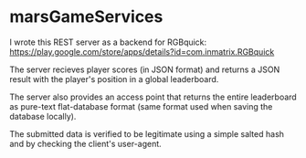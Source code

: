 # marsGameServices

I wrote this REST server as a backend for RGBquick:
https://play.google.com/store/apps/details?id=com.inmatrix.RGBquick

The server recieves player scores (in JSON format) and returns a JSON result with the player's position in a global leaderboard.

The server also provides an access point that returns the entire leaderboard as pure-text flat-database format (same format used when saving the database locally).

The submitted data is verified to be legitimate using a simple salted hash and by checking the client's user-agent.
